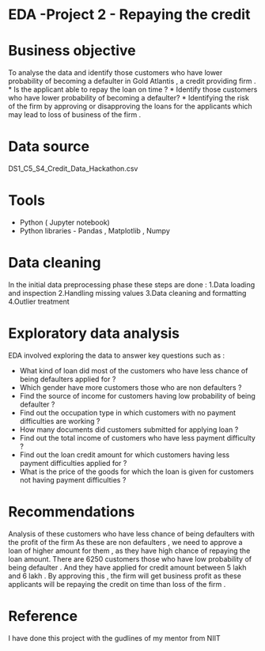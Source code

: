 # EDA -Project 2 - Repaying the credit
# Business objective
To analyse the data and identify those customers who have lower probability of becoming a defaulter in Gold Atlantis , a credit providing firm .
    * Is the applicant able to repay the loan on time ?
    * Identify those customers who have lower probability of becoming a defaulter?
    * Identifying the risk of the firm by approving or disapproving the loans for the applicants which may lead to loss of   business of the firm .
# Data source
DS1_C5_S4_Credit_Data_Hackathon.csv
# Tools
* Python ( Jupyter notebook)
* Python libraries - Pandas , Matplotlib , Numpy
# Data cleaning
In the initial data preprocessing phase these steps are done :
1.Data loading and inspection
2.Handling missing values
3.Data cleaning and formatting
4.Outlier treatment
# Exploratory data analysis
EDA involved exploring the data to answer key questions such as :
* What kind of loan did most of the customers who have less chance of being defaulters applied for ?
* Which gender have more customers  those who are non defaulters ?
* Find the source of income  for customers having low probability of being defaulter ?
* Find out the occupation type in which customers with no payment difficulties are working ?
* How  many documents did customers submitted for applying loan ?
* Find out the total income of customers  who have less payment difficulty ?
* Find out the loan credit amount for which customers having less payment difficulties applied for ?
* What is the price of the goods for which the loan is given  for customers  not having payment difficulties ?
# Recommendations
Analysis of these customers who have less chance of being defaulters with the profit of the firm 
As these are non defaulters , we need to approve a loan of higher amount for them , as they have  high chance of repaying the loan amount.
There are 6250  customers those who have low probability of being defaulter . And they have applied for credit amount between 5 lakh and 6 lakh . By approving this , the firm will  get business profit as these applicants  will be repaying the credit on time  than loss of the firm . 
# Reference
I have done this project with the gudlines of my mentor from NIIT










